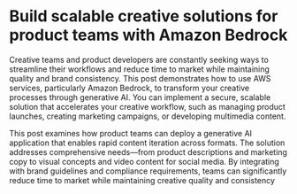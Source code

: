 # Build scalable creative solutions for product teams with Amazon Bedrock

Creative teams and product developers are constantly seeking ways to streamline their workflows and reduce time to market while maintaining quality and brand consistency. This post demonstrates how to use AWS services, particularly Amazon Bedrock, to transform your creative processes through generative AI. You can implement a secure, scalable solution that accelerates your creative workflow, such as managing product launches, creating marketing campaigns, or developing multimedia content.

This post examines how product teams can deploy a generative AI application that enables rapid content iteration across formats. The solution addresses comprehensive needs—from product descriptions and marketing copy to visual concepts and video content for social media. By integrating with brand guidelines and compliance requirements, teams can significantly reduce time to market while maintaining creative quality and consistency
